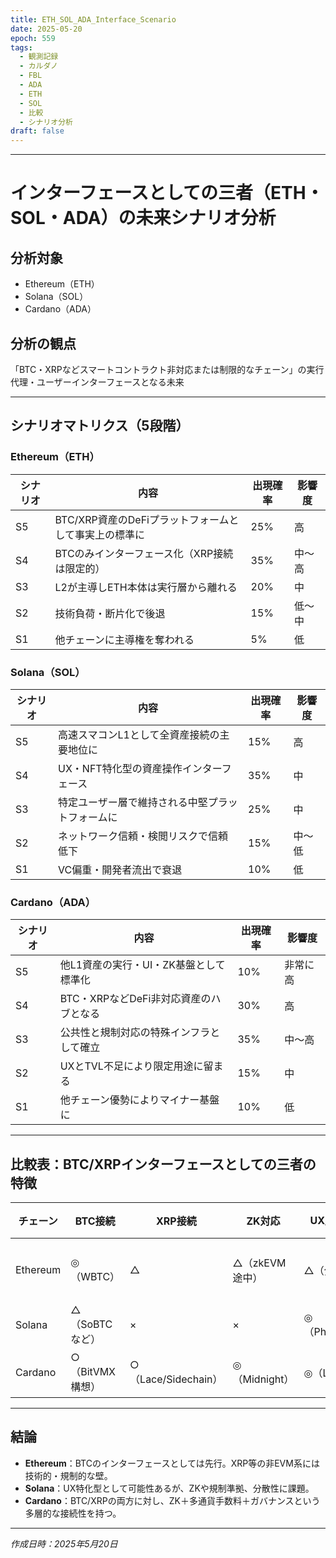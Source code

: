 ```yaml
---
title: ETH_SOL_ADA_Interface_Scenario
date: 2025-05-20
epoch: 559
tags:
  - 観測記録
  - カルダノ
  - FBL
  - ADA
  - ETH
  - SOL
  - 比較
  - シナリオ分析
draft: false
---
```



---

# インターフェースとしての三者（ETH・SOL・ADA）の未来シナリオ分析

## 分析対象
- Ethereum（ETH）
- Solana（SOL）
- Cardano（ADA）

## 分析の観点
「BTC・XRPなどスマートコントラクト非対応または制限的なチェーン」の実行代理・ユーザーインターフェースとなる未来

---

## シナリオマトリクス（5段階）

### Ethereum（ETH）

| シナリオ | 内容 | 出現確率 | 影響度 |
|----------|------|----------|--------|
| S5 | BTC/XRP資産のDeFiプラットフォームとして事実上の標準に | 25% | 高 |
| S4 | BTCのみインターフェース化（XRP接続は限定的） | 35% | 中〜高 |
| S3 | L2が主導しETH本体は実行層から離れる | 20% | 中 |
| S2 | 技術負荷・断片化で後退 | 15% | 低〜中 |
| S1 | 他チェーンに主導権を奪われる | 5% | 低 |

### Solana（SOL）

| シナリオ | 内容 | 出現確率 | 影響度 |
|----------|------|----------|--------|
| S5 | 高速スマコンL1として全資産接続の主要地位に | 15% | 高 |
| S4 | UX・NFT特化型の資産操作インターフェース | 35% | 中 |
| S3 | 特定ユーザー層で維持される中堅プラットフォームに | 25% | 中 |
| S2 | ネットワーク信頼・検閲リスクで信頼低下 | 15% | 中〜低 |
| S1 | VC偏重・開発者流出で衰退 | 10% | 低 |

### Cardano（ADA）

| シナリオ | 内容 | 出現確率 | 影響度 |
|----------|------|----------|--------|
| S5 | 他L1資産の実行・UI・ZK基盤として標準化 | 10% | 非常に高 |
| S4 | BTC・XRPなどDeFi非対応資産のハブとなる | 30% | 高 |
| S3 | 公共性と規制対応の特殊インフラとして確立 | 35% | 中〜高 |
| S2 | UXとTVL不足により限定用途に留まる | 15% | 中 |
| S1 | 他チェーン優勢によりマイナー基盤に | 10% | 低 |

---

## 比較表：BTC/XRPインターフェースとしての三者の特徴

| チェーン | BTC接続 | XRP接続 | ZK対応 | UX/Wallet | ガバナンス | 総合評価 |
|----------|----------|----------|---------|-------------|-------------|--------------|
| Ethereum | ◎（WBTC） | △ | △（zkEVM途中） | △（分断） | △ | 中程度（TVL強） |
| Solana   | △（SoBTCなど） | × | × | ◎（Phantom） | △ | UX特化型 |
| Cardano  | ○（BitVMX構想） | ○（Lace/Sidechain） | ◎（Midnight） | ◎（Lace） | ◎（DRep/CIP） | 高（統合的） |

---

## 結論

- **Ethereum**：BTCのインターフェースとしては先行。XRP等の非EVM系には技術的・規制的な壁。
- **Solana**：UX特化型として可能性あるが、ZKや規制準拠、分散性に課題。
- **Cardano**：BTC/XRPの両方に対し、ZK＋多通貨手数料＋ガバナンスという多層的な接続性を持つ。

---

*作成日時：2025年5月20日*
